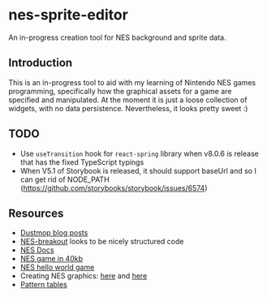 # nes-sprite-editor

An in-progress creation tool for NES background and sprite data.

## Introduction

This is an in-progress tool to aid with my learning of Nintendo NES games programming, specifically how the graphical assets for a game are specified and manipulated. At the moment it is just a loose collection of widgets, with no data persistence. Nevertheless, it looks pretty sweet :)

## TODO

- Use `useTransition` hook for `react-spring` library when v8.0.6 is release that has the fixed TypeScript typings
- When V5.1 of Storybook is released, it should support baseUrl and so I can get rid of NODE_PATH (https://github.com/storybooks/storybook/issues/6574)

## Resources

- [Dustmop blog posts](http://www.dustmop.io/blog/tag/graphics/)
- [NES-breakout](https://github.com/89erik/NES-breakout) looks to be nicely structured code
- [NES Docs](https://nesdev.com/NESDoc.pdf)
- [NES game in 40kb](https://www.youtube.com/watch?v=ZWQ0591PAxM)
- [NES hello world game](https://github.com/camsaul/nes-asm/blob/master/hello_world.asm)
- Creating NES graphics: [here](https://megacatstudios.com/blogs/press/creating-nes-graphics) and [here](https://www.dustmop.io/blog/2015/06/08/nes-graphics-part-2/)
- [Pattern tables](http://wiki.nesdev.com/w/index.php/PPU_pattern_tables)
